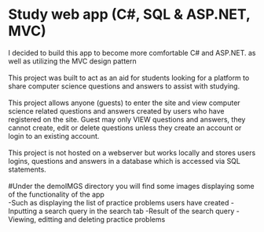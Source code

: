 # Study web app (C#, SQL & ASP.NET, MVC)
I decided to build this app to become more comfortable C# and ASP.NET. as well as utilizing the MVC design pattern<br /> <br />
This project was built to act as an aid for students looking for a platform to share computer science questions and answers to assist with studying. <br /><br />
This project allows anyone (guests) to enter the site and view computer science related questions and answers created by users who have registered on the site. Guest may only VIEW questions and answers, they cannot create, edit or delete questions unless they create an account or login to an existing account. <br /><br />
This project is not hosted on a webserver but works locally and stores users logins, questions and answers in a database which is accessed via SQL statements.
<br /><br />
#Under the demoIMGS directory you will find some images displaying some of the functionality of the app <br />
-Such as displaying the list of practice problems users have created
-Inputting a search query in the search tab
-Result of the search query
-Viewing, editting and deleting practice problems
